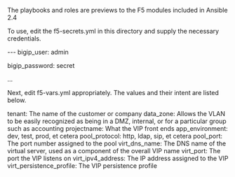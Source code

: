 The playbooks and roles are previews to the F5 modules included in Ansible 2.4

To use, edit the f5-secrets.yml in this directory and supply the necessary credentials.

\---
  bigip_user: admin

  bigip_password: secret

...

Next, edit f5-vars.yml appropriately. The values and their intent are listed below.

tenant: The name of the customer or company
data_zone: Allows the VLAN to be easily recognized as being in a DMZ, internal, or for a particular group such as accounting
projectname: What the VIP front ends
app_environment: dev, test, prod, et cetera
pool_protocol: http, ldap, sip, et cetera
pool_port: The port number assigned to the pool
virt_dns_name: The DNS name of the virtual server, used as a component of the overall VIP name
virt_port: The port the VIP listens on
virt_ipv4_address: The IP address assigned to the VIP
virt_persistence_profile: The VIP persistence profile

